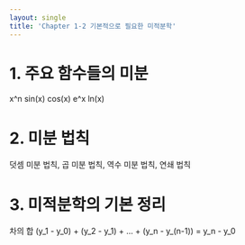 ```yaml
---
layout: single
title: 'Chapter 1-2 기본적으로 필요한 미적분학'
---
```


# 1. 주요 함수들의 미분

x^n  sin(x) cos(x) e^x ln(x)

# 2. 미분 법칙

덧셈 미분 법칙, 곱 미분 법칙, 역수 미분 법칙, 연쇄 법칙

# 3. 미적분학의 기본 정리

차의 합 (y_1 - y_0) + (y_2 - y_1) + ... + (y_n - y_(n-1)) = y_n - y_0